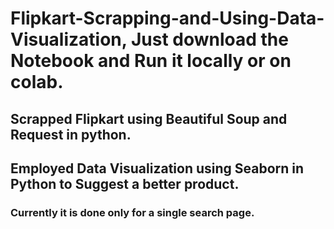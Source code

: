 # Flipkart-Scrapping-and-Using-Data-Visualization, Just download the Notebook and Run it locally or on colab.
## Scrapped Flipkart using Beautiful Soup and Request in python.
## Employed Data Visualization using Seaborn in Python to Suggest a better product.
### Currently it is done only for a single search page.
